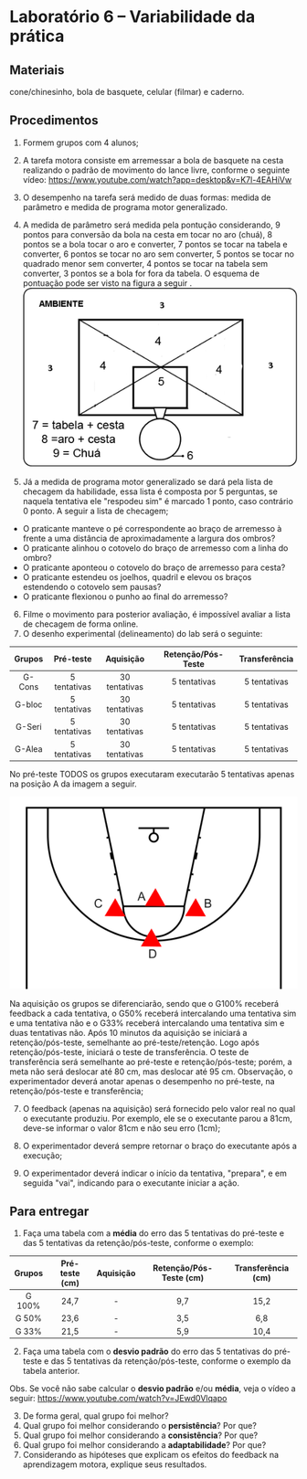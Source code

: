 # Laboratório 6 – Variabilidade da prática
## Materiais
cone/chinesinho, bola de basquete, celular (filmar) e caderno.
## Procedimentos
1. Formem grupos com 4 alunos;
2. A tarefa motora consiste em arremessar a bola de basquete na cesta realizando o padrão de movimento do lance livre, conforme o seguinte vídeo: https://www.youtube.com/watch?app=desktop&v=K7l-4EAHiVw
3. O desempenho na tarefa será medido de duas formas: medida de parâmetro e medida de programa motor generalizado.
4. A medida de parâmetro será medida pela pontução considerando, 9 pontos para conversão da bola na cesta em tocar no aro (chuá), 8 pontos se a bola tocar o aro e converter, 7 pontos se tocar na tabela e converter, 6 pontos se tocar no aro sem converter, 5 pontos se tocar no quadrado menor sem converter, 4 pontos se tocar na tabela sem converter, 3 pontos se a bola for fora da tabela. O esquema de pontuação pode ser visto na figura a seguir .
![Texto alternativo](https://github.com/apolinario-souza/teaching/blob/main/AprendizagemMotora(EFI04168)/Lab/FIG/tabela_basquete.png)

5. Já a medida de programa motor generalizado se dará pela lista de checagem da habilidade, essa lista é composta por 5 perguntas, se naquela tentativa ele "respodeu sim" é marcado 1 ponto, caso contrário 0 ponto. A seguir a lista de checagem;
   
- O praticante manteve o pé correspondente ao braço de arremesso à frente a uma distância de aproximadamente a largura dos ombros?
- O praticante alinhou o cotovelo do braço de arremesso com a linha do ombro?
- O praticante aponteou o cotovelo do braço de arremesso para cesta? 
- O praticante estendeu os joelhos, quadril e elevou os braços estendendo o cotovelo sem pausas?
- O praticante flexionou o punho ao final do arremesso?

6. Filme o movimento para posterior avaliação, é impossível avaliar a lista de checagem de forma online.
7. O desenho experimental (delineamento) do lab será o seguinte:

| Grupos | Pré-teste| Aquisição | Retenção/Pós-Teste |Transferência |
|:-----------:|:-----------:|:-----------:|:-----------:|:-----------:|
|G-Cons | 5 tentativas  | 30 tentativas  | 5 tentativas |5 tentativas |
|G-bloc | 5 tentativas  | 30 tentativas  |5 tentativas |5 tentativas |
|G-Seri | 5 tentativas  | 30 tentativas  |5 tentativas |5 tentativas |
|G-Alea | 5 tentativas  | 30 tentativas  |5 tentativas |5 tentativas |

No pré-teste TODOS os grupos executaram executarão 5 tentativas apenas na posição A da imagem a seguir. 

![Texto alternativo](https://github.com/apolinario-souza/teaching/blob/main/AprendizagemMotora(EFI04168)/Lab/FIG/posicoes_lab6.png)

Na aquisição os grupos se diferenciarão, sendo que o G100% receberá feedback a cada tentativa, o G50% receberá intercalando uma tentativa sim e uma tentativa não e o G33% receberá intercalando uma tentativa sim e duas tentativas não. Após 10 minutos da aquisição se iniciará a retenção/pós-teste, semelhante ao pré-teste/retenção. Logo após retenção/pós-teste, iniciará o teste de transferência. O teste de transferência será semelhante ao pré-teste e retenção/pós-teste; porém, a meta não será deslocar até 80 cm, mas deslocar até 95 cm. Observação, o experimentador deverá anotar apenas o desempenho no pré-teste, na retenção/pós-teste e transferência;

7. O feedback (apenas na aquisição) será fornecido pelo valor real no qual o executante produziu. Por exemplo, ele se o executante parou a 81cm, deve-se informar o valor 81cm e não seu erro (1cm);

8. O experimentador deverá sempre retornar o braço do executante após a execução;

9. O experimentador deverá indicar o início da tentativa, "prepara", e em seguida "vai", indicando para o executante iniciar a ação.

## Para entregar
1. Faça uma tabela com a **média** do erro das 5 tentativas do pré-teste e  das 5 tentativas da retenção/pós-teste, conforme o exemplo:

| Grupos | Pré-teste (cm)| Aquisição | Retenção/Pós-Teste (cm) | Transferência (cm) |
|:-----------:|:-----------:|:-----------:|:-----------:|:-----------:|
|G 100% | 24,7  |-| 9,7 | 15,2| 
| G 50% | 23,6  | -  |3,5 |6,8| 
| G 33% | 21,5  | -  |5,9 |10,4|

2. Faça uma tabela com o **desvio padrão** do erro das 5 tentativas do pré-teste e  das 5 tentativas da retenção/pós-teste, conforme o exemplo da tabela anterior.

Obs. Se você não sabe calcular o **desvio padrão** e/ou **média**, veja o vídeo a seguir: https://www.youtube.com/watch?v=JEwd0Vlqapo

3. De forma geral, qual grupo foi melhor?
4. Qual grupo foi melhor considerando o **persistência**? Por que?
5. Qual grupo foi melhor considerando a **consistência**? Por que?
6. Qual grupo foi melhor considerando a **adaptabilidade**? Por que?
7. Considerando as hipóteses que explicam os efeitos do feedback na aprendizagem motora, explique seus resultados.

